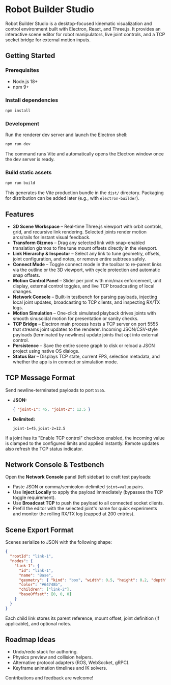 # Robot Builder Studio

Robot Builder Studio is a desktop-focused kinematic visualization and control environment built with Electron, React, and Three.js. It provides an interactive scene editor for robot manipulators, live joint controls, and a TCP socket bridge for external motion inputs.

## Getting Started

### Prerequisites

- Node.js 18+
- npm 9+

### Install dependencies

```bash
npm install
```

### Development

Run the renderer dev server and launch the Electron shell:

```bash
npm run dev
```

The command runs Vite and automatically opens the Electron window once the dev server is ready.

### Build static assets

```bash
npm run build
```

This generates the Vite production bundle in the `dist/` directory. Packaging for distribution can be added later (e.g., with `electron-builder`).

## Features

- **3D Scene Workspace** – Real-time Three.js viewport with orbit controls, grid, and recursive link rendering. Selected joints render motion arcs/rails for instant visual feedback.
- **Transform Gizmos** – Drag any selected link with snap-enabled translation gizmos to fine tune mount offsets directly in the viewport.
- **Link Hierarchy & Inspector** – Select any link to tune geometry, offsets, joint configuration, and notes, or remove entire subtrees safely.
- **Connect Mode** – Toggle connect mode in the toolbar to re-parent links via the outline or the 3D viewport, with cycle protection and automatic snap offsets.
- **Motion Control Panel** – Slider per joint with min/max enforcement, unit display, external control toggles, and live TCP broadcasting of local changes.
- **Network Console** – Built-in testbench for parsing payloads, injecting local joint updates, broadcasting to TCP clients, and inspecting RX/TX logs.
- **Motion Simulation** – One-click simulated playback drives joints with smooth sinusoidal motion for presentation or sanity checks.
- **TCP Bridge** – Electron main process hosts a TCP server on port 5555 that streams joint updates to the renderer. Incoming JSON/CSV-style payloads (terminated by newlines) update joints that opt into external control.
- **Persistence** – Save the entire scene graph to disk or reload a JSON project using native OS dialogs.
- **Status Bar** – Displays TCP state, current FPS, selection metadata, and whether the app is in connect or simulation mode.

## TCP Message Format

Send newline-terminated payloads to port `5555`.

- **JSON:**
  ```json
  { "joint-1": 45, "joint-2": 12.5 }
  ```
- **Delimited:**
  ```text
  joint-1=45,joint-2=12.5
  ```

If a joint has its "Enable TCP control" checkbox enabled, the incoming value is clamped to the configured limits and applied instantly. Remote updates also refresh the TCP status indicator.

## Network Console & Testbench

Open the **Network Console** panel (left sidebar) to craft test payloads:

- Paste JSON or comma/semicolon-delimited `joint=value` pairs.
- Use **Inject Locally** to apply the payload immediately (bypasses the TCP toggle requirement).
- Use **Broadcast TCP** to push the payload to all connected socket clients.
- Prefill the editor with the selected joint's name for quick experiments and monitor the rolling RX/TX log (capped at 200 entries).

## Scene Export Format

Scenes serialize to JSON with the following shape:

```json
{
  "rootId": "link-1",
  "nodes": {
    "link-1": {
      "id": "link-1",
      "name": "Base",
      "geometry": { "kind": "box", "width": 0.5, "height": 0.2, "depth": 0.5 },
      "color": "#64748b",
      "children": ["link-2"],
      "baseOffset": [0, 0, 0]
    }
  }
}
```

Each child link stores its parent reference, mount offset, joint definition (if applicable), and optional notes.

## Roadmap Ideas

- Undo/redo stack for authoring.
- Physics preview and collision helpers.
- Alternative protocol adapters (ROS, WebSocket, gRPC).
- Keyframe animation timelines and IK solvers.

Contributions and feedback are welcome!
